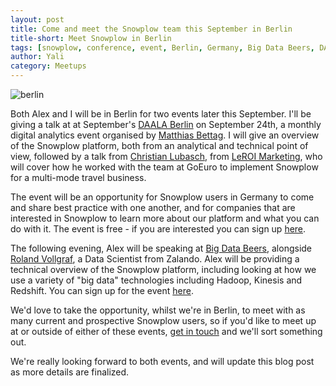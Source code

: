 ```yaml
---
layout: post
title: Come and meet the Snowplow team this September in Berlin
title-short: Meet Snowplow in Berlin
tags: [snowplow, conference, event, Berlin, Germany, Big Data Beers, DAALA]
author: Yali
category: Meetups
---
```


![berlin](/assets/img/blog/2014/09/berlin-small.jpg)

Both Alex and I will be in Berlin for two events later this September. I'll be giving a talk at at September's [DAALA Berlin][daala] on September 24th, a monthly digital analytics event organised by [Matthias Bettag][matthias]. I will give an overview of the Snowplow platform, both from an analytical and technical point of view, followed by a talk from [Christian Lubasch][christian], from [LeROI Marketing][leroi], who will cover how he worked with the team at GoEuro to implement Snowplow for a multi-mode travel business.

The event will be an opportunity for Snowplow users in Germany to come and share best practice with one another, and for companies that are interested in Snowplow to learn more about our platform and what you can do with it. The event is free - if you are interested you can sign up [here][daala].

The following evening, Alex will be speaking at [Big Data Beers][bigdatabeers], alongside [Roland Vollgraf][roland], a Data Scientist from Zalando. Alex will be providing a technical overview of the Snowplow platform, including looking at how we use a variety of "big data" technologies including Hadoop, Kinesis and Redshift. You can sign up for the event [here][bigdatabeers].

<!--more-->

We'd love to take the opportunity, whilst we're in Berlin, to meet with as many current and prospective Snowplow users, so if you'd like to meet up at or outside of either of these events, [get in touch][contact] and we'll sort something out.

We're really looking forward to both events, and will update this blog post as more details are finalized.

[daala]: https://www.eventbrite.de/e/daala-berlin-mittwoch-24-september-volksbar-berlin-mit-snowplow-tickets-12045557587
[matthias]: https://twitter.com/MatthiasBettag
[bigdatabeers]: http://www.meetup.com/Big-Data-Beers/events/197913122/
[roland]: http://de.linkedin.com/pub/roland-vollgraf/78/715/b90
[contact]: /about/index.html
[leroi]: http://www.leroi-marketing.de/
[christian]: http://de.linkedin.com/in/lubasch/en
